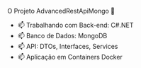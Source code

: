 O Projeto AdvancedRestApiMongo 👋

- 📫 Trabalhando com Back-end: C#.NET
- 📫 Banco de Dados: MongoDB
- 📫 API: DTOs, Interfaces, Services
- 📫 Aplicação em Containers Docker
